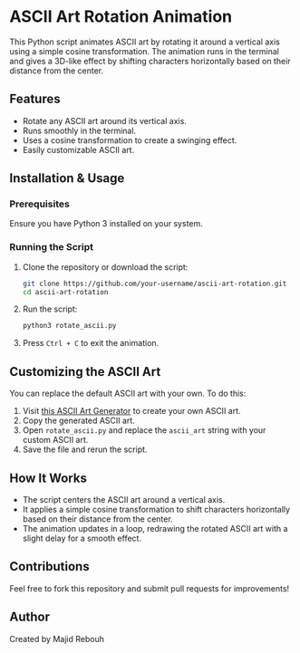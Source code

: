 # ASCII Art Rotation Animation

This Python script animates ASCII art by rotating it around a vertical axis using a simple cosine transformation. The animation runs in the terminal and gives a 3D-like effect by shifting characters horizontally based on their distance from the center.

## Features
- Rotate any ASCII art around its vertical axis.
- Runs smoothly in the terminal.
- Uses a cosine transformation to create a swinging effect.
- Easily customizable ASCII art.

## Installation & Usage
### Prerequisites
Ensure you have Python 3 installed on your system.

### Running the Script
1. Clone the repository or download the script:
   ```sh
   git clone https://github.com/your-username/ascii-art-rotation.git
   cd ascii-art-rotation
   ```
2. Run the script:
   ```sh
   python3 rotate_ascii.py
   ```
3. Press `Ctrl + C` to exit the animation.

## Customizing the ASCII Art
You can replace the default ASCII art with your own. To do this:
1. Visit [this ASCII Art Generator](https://codepen.io/Mikhail-Bespalov/pen/JoPqYrz) to create your own ASCII art.
2. Copy the generated ASCII art.
3. Open `rotate_ascii.py` and replace the `ascii_art` string with your custom ASCII art.
4. Save the file and rerun the script.

## How It Works
- The script centers the ASCII art around a vertical axis.
- It applies a simple cosine transformation to shift characters horizontally based on their distance from the center.
- The animation updates in a loop, redrawing the rotated ASCII art with a slight delay for a smooth effect.

## Contributions
Feel free to fork this repository and submit pull requests for improvements!

## Author
Created by Majid Rebouh

